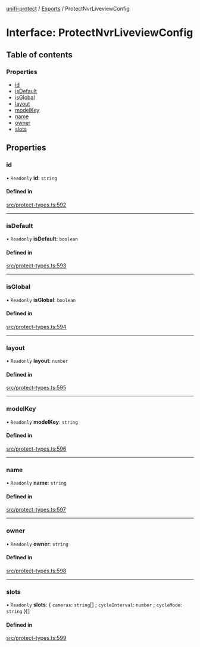 [unifi-protect](../README.md) / [Exports](../modules.md) / ProtectNvrLiveviewConfig

# Interface: ProtectNvrLiveviewConfig

## Table of contents

### Properties

- [id](ProtectNvrLiveviewConfig.md#id)
- [isDefault](ProtectNvrLiveviewConfig.md#isdefault)
- [isGlobal](ProtectNvrLiveviewConfig.md#isglobal)
- [layout](ProtectNvrLiveviewConfig.md#layout)
- [modelKey](ProtectNvrLiveviewConfig.md#modelkey)
- [name](ProtectNvrLiveviewConfig.md#name)
- [owner](ProtectNvrLiveviewConfig.md#owner)
- [slots](ProtectNvrLiveviewConfig.md#slots)

## Properties

### id

• `Readonly` **id**: `string`

#### Defined in

[src/protect-types.ts:592](https://github.com/hjdhjd/unifi-protect/blob/393789fc061eae4a69212a8c6e68b2ee3c4f0dc2/src/protect-types.ts#L592)

___

### isDefault

• `Readonly` **isDefault**: `boolean`

#### Defined in

[src/protect-types.ts:593](https://github.com/hjdhjd/unifi-protect/blob/393789fc061eae4a69212a8c6e68b2ee3c4f0dc2/src/protect-types.ts#L593)

___

### isGlobal

• `Readonly` **isGlobal**: `boolean`

#### Defined in

[src/protect-types.ts:594](https://github.com/hjdhjd/unifi-protect/blob/393789fc061eae4a69212a8c6e68b2ee3c4f0dc2/src/protect-types.ts#L594)

___

### layout

• `Readonly` **layout**: `number`

#### Defined in

[src/protect-types.ts:595](https://github.com/hjdhjd/unifi-protect/blob/393789fc061eae4a69212a8c6e68b2ee3c4f0dc2/src/protect-types.ts#L595)

___

### modelKey

• `Readonly` **modelKey**: `string`

#### Defined in

[src/protect-types.ts:596](https://github.com/hjdhjd/unifi-protect/blob/393789fc061eae4a69212a8c6e68b2ee3c4f0dc2/src/protect-types.ts#L596)

___

### name

• `Readonly` **name**: `string`

#### Defined in

[src/protect-types.ts:597](https://github.com/hjdhjd/unifi-protect/blob/393789fc061eae4a69212a8c6e68b2ee3c4f0dc2/src/protect-types.ts#L597)

___

### owner

• `Readonly` **owner**: `string`

#### Defined in

[src/protect-types.ts:598](https://github.com/hjdhjd/unifi-protect/blob/393789fc061eae4a69212a8c6e68b2ee3c4f0dc2/src/protect-types.ts#L598)

___

### slots

• `Readonly` **slots**: \{ `cameras`: `string`[] ; `cycleInterval`: `number` ; `cycleMode`: `string`  }[]

#### Defined in

[src/protect-types.ts:599](https://github.com/hjdhjd/unifi-protect/blob/393789fc061eae4a69212a8c6e68b2ee3c4f0dc2/src/protect-types.ts#L599)
